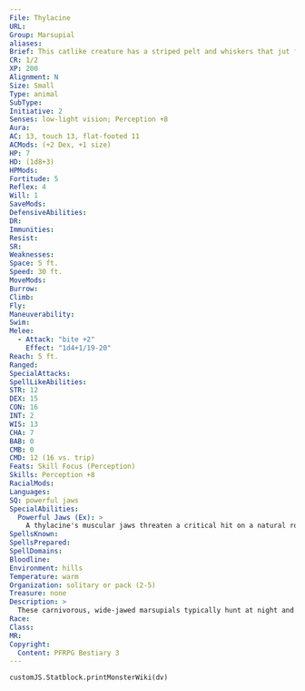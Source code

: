 ```yaml
---
File: Thylacine
URL: 
Group: Marsupial
aliases: 
Brief: This catlike creature has a striped pelt and whiskers that jut from a long muzzle filled with sharp teeth.
CR: 1/2
XP: 200
Alignment: N
Size: Small
Type: animal
SubType: 
Initiative: 2
Senses: low-light vision; Perception +8
Aura: 
AC: 13, touch 13, flat-footed 11
ACMods: (+2 Dex, +1 size)
HP: 7
HD: (1d8+3)
HPMods: 
Fortitude: 5
Reflex: 4
Will: 1
SaveMods: 
DefensiveAbilities: 
DR: 
Immunities: 
Resist: 
SR: 
Weaknesses: 
Space: 5 ft.
Speed: 30 ft.
MoveMods: 
Burrow: 
Climb: 
Fly: 
Maneuverability: 
Swim: 
Melee: 
  - Attack: "bite +2"
    Effect: "1d4+1/19-20"
Reach: 5 ft.
Ranged: 
SpecialAttacks: 
SpellLikeAbilities: 
STR: 12
DEX: 15
CON: 16
INT: 2
WIS: 13
CHA: 7
BAB: 0
CMB: 0
CMD: 12 (16 vs. trip)
Feats: Skill Focus (Perception)
Skills: Perception +8
RacialMods: 
Languages: 
SQ: powerful jaws
SpecialAbilities:
  Powerful Jaws (Ex): >
    A thylacine's muscular jaws threaten a critical hit on a natural roll of 19 or 20.
SpellsKnown: 
SpellsPrepared: 
SpellDomains: 
Bloodline: 
Environment: hills
Temperature: warm
Organization: solitary or pack (2-5)
Treasure: none
Description: >
  These carnivorous, wide-jawed marsupials typically hunt at night and have a reputation for savagery. By day, they nest in hollow trees or clusters of bushes.  Thylacine Companions  Starting Statistics: Size Small; Speed 30 ft.; Attack bite (1d4); Ability Scores Str 12, Dex 15, Con 16, Int 2, Wis 13, Cha 7; Special Qualities low-light vision, powerful jaws.  4th-Level Advancement: Size Medium; AC +2 natural armor; Attack bite (1d6); Ability Scores Str +4, Dex -2, Con +4.
Race: 
Class: 
MR: 
Copyright:
  Content: PFRPG Bestiary 3
---
```

```dataviewjs
customJS.Statblock.printMonsterWiki(dv)
```
